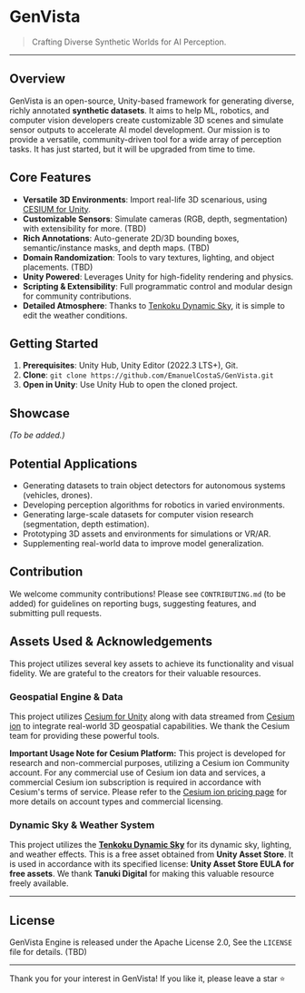 # GenVista 
> Crafting Diverse Synthetic Worlds for AI Perception.

---

## Overview

GenVista is an open-source, Unity-based framework for generating diverse, richly annotated **synthetic datasets**. It aims to help ML, robotics, and computer vision developers create customizable 3D scenes and simulate sensor outputs to accelerate AI model development. Our mission is to provide a versatile, community-driven tool for a wide array of perception tasks. It has just started, but it will be upgraded from time to time.

## Core Features

*   **Versatile 3D Environments**: Import real-life 3D scenarious, using [CESIUM for Unity](https://cesium.com/learn/unity/).
*   **Customizable Sensors**: Simulate cameras (RGB, depth, segmentation) with extensibility for more. (TBD)
*   **Rich Annotations**: Auto-generate 2D/3D bounding boxes, semantic/instance masks, and depth maps. (TBD)
*   **Domain Randomization**: Tools to vary textures, lighting, and object placements. (TBD)
*   **Unity Powered**: Leverages Unity for high-fidelity rendering and physics.
*   **Scripting & Extensibility**: Full programmatic control and modular design for community contributions.
*   **Detailed Atmosphere**: Thanks to [Tenkoku Dynamic Sky](https://assetstore.unity.com/packages/tools/particles-effects/tenkoku-dynamic-sky-34435), it is simple to edit the weather conditions.

## Getting Started

1.  **Prerequisites**: Unity Hub, Unity Editor (2022.3 LTS+), Git.
2.  **Clone**: `git clone https://github.com/EmanuelCostaS/GenVista.git` 
3.  **Open in Unity**: Use Unity Hub to open the cloned project.

## Showcase

*(To be added.)*

## Potential Applications

*   Generating datasets to train object detectors for autonomous systems (vehicles, drones).
*   Developing perception algorithms for robotics in varied environments.
*   Generating large-scale datasets for computer vision research (segmentation, depth estimation).
*   Prototyping 3D assets and environments for simulations or VR/AR.
*   Supplementing real-world data to improve model generalization.

## Contribution

We welcome community contributions! Please see `CONTRIBUTING.md` (to be added) for guidelines on reporting bugs, suggesting features, and submitting pull requests.

## Assets Used & Acknowledgements

This project utilizes several key assets to achieve its functionality and visual fidelity. We are grateful to the creators for their valuable resources.

### Geospatial Engine & Data

This project utilizes [Cesium for Unity](https://cesium.com/platform/cesium-for-unity/) along with data streamed from [Cesium ion](https://cesium.com/ion/) to integrate real-world 3D geospatial capabilities. We thank the Cesium team for providing these powerful tools.

**Important Usage Note for Cesium Platform:** This project is developed for research and non-commercial purposes, utilizing a Cesium ion Community account. For any commercial use of Cesium ion data and services, a commercial Cesium ion subscription is required in accordance with Cesium's terms of service. Please refer to the [Cesium ion pricing page](https://cesium.com/ion/pricing/) for more details on account types and commercial licensing.

### Dynamic Sky & Weather System

This project utilizes the **[Tenkoku Dynamic Sky](https://assetstore.unity.com/packages/tools/particles-effects/tenkoku-dynamic-sky-34435)** for its dynamic sky, lighting, and weather effects. This is a free asset obtained from **Unity Asset Store**. It is used in accordance with its specified license: **Unity Asset Store EULA for free assets**. We thank **Tanuki Digital** for making this valuable resource freely available.

---

## License

GenVista Engine is released under the Apache License 2.0,
See the `LICENSE` file for details. (TBD)

---

Thank you for your interest in GenVista! If you like it, please leave a star ⭐
